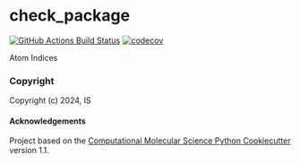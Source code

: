 check_package
==============================
[//]: # (Badges)
[![GitHub Actions Build Status](https://github.com/REPLACE_WITH_OWNER_ACCOUNT/check_package/workflows/CI/badge.svg)](https://github.com/REPLACE_WITH_OWNER_ACCOUNT/check_package/actions?query=workflow%3ACI)
[![codecov](https://codecov.io/gh/REPLACE_WITH_OWNER_ACCOUNT/check_package/branch/main/graph/badge.svg)](https://codecov.io/gh/REPLACE_WITH_OWNER_ACCOUNT/check_package/branch/main)


Atom Indices

### Copyright

Copyright (c) 2024, IS


#### Acknowledgements
 
Project based on the 
[Computational Molecular Science Python Cookiecutter](https://github.com/molssi/cookiecutter-cms) version 1.1.
